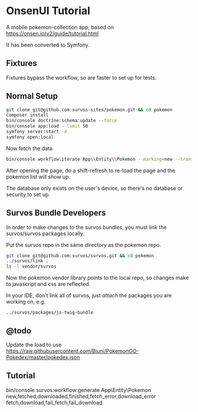 # OnsenUI Tutorial

A mobile pokemon-collection app, based on https://onsen.io/v2/guide/tutorial.html

It has been converted to Symfony.

## Fixtures

Fixtures bypass the workflow, so are faster to set up for tests.

## Normal Setup

```bash
git clone git@github.com:survos-sites/pokemon.git && cd pokemon
composer install
bin/console doctrine:schema:update --force
bin/console app:load --limit 50
symfony server:start -d
symfony open:local
```

Now fetch the data

```bash
bin/console workflow:iterate App\\Entity\\Pokemon --marking=new --transition=fetch -vv
```


After opening the page, do a shift-refresh to re-load the page and the pokemon list will show up.

The database only exists on the user's device, so there's no database or security to set up.


## Survos Bundle Developers

In order to make changes to the survos bundles, you must link the survos/survos packages locally.

Put the survos repo in the same directory as the pokemon repo.

```bash
git clone git@github.com:survos/survos.git && cd pokemon
../survos/link .
ls -l vendor/survos
```

Now the pokemon vendor library points to the local repo, so changes make to javascript and css are reflected.

In your IDE, don't link all of survos, just *attach* the packages you are working on, e.g. 

    ../survos/packages/js-twig-bundle

## @todo

Update the load to use https://raw.githubusercontent.com/Biuni/PokemonGO-Pokedex/master/pokedex.json


## Tutorial

bin/console survos:workflow:generate App\\Entity\\Pokemon new,fetched,downloaded,finished,fetch_error,download_error fetch,download,fail_fetch,fail_download
